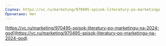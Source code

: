 ```yaml
---
Ссылка: https://vc.ru/marketing/970495-spisok-literatury-po-marketingu-na-2024-god
Прочитано: Нет
---
```

[https://vc.ru/marketing/970495-spisok-literatury-po-marketingu-na-2024-god](https://vc.ru/marketing/970495-spisok-literatury-po-marketingu-na-2024-god)